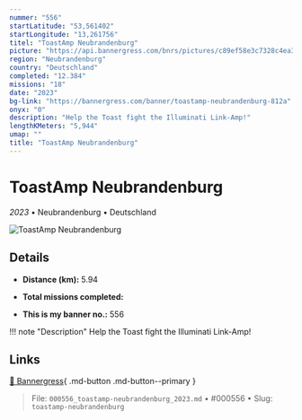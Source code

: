 ```yaml
---
nummer: "556"
startLatitude: "53,561402"
startLongitude: "13,261756"
titel: "ToastAmp Neubrandenburg"
picture: "https://api.bannergress.com/bnrs/pictures/c89ef58e3c7328c4ea37fff8be3a6af2"
region: "Neubrandenburg"
country: "Deutschland"
completed: "12.384"
missions: "18"
date: "2023"
bg-link: "https://bannergress.com/banner/toastamp-neubrandenburg-812a"
onyx: "0"
description: "Help the Toast fight the Illuminati Link-Amp!"
lengthKMeters: "5,944"
umap: ""
title: "ToastAmp Neubrandenburg"
---
```

# ToastAmp Neubrandenburg

*2023* • Neubrandenburg • Deutschland

![ToastAmp Neubrandenburg](https://api.bannergress.com/bnrs/pictures/c89ef58e3c7328c4ea37fff8be3a6af2)

## Details
- **Distance (km):** 5.94

- **Total missions completed:** 
- **This is my banner no.:** 556


!!! note "Description"
    Help the Toast fight the Illuminati Link-Amp!



## Links
[🔗 Bannergress](https://bannergress.com/banner/toastamp-neubrandenburg-812a){ .md-button .md-button--primary }



> File: `000556_toastamp-neubrandenburg_2023.md` • #000556 • Slug: `toastamp-neubrandenburg`
